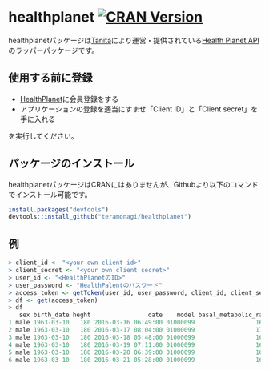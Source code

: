 # healthplanet [![CRAN Version](http://www.r-pkg.org/badges/version/RODBCDBI)](http://cran.rstudio.com/web/packages/RODBCDBI)

healthplanetパッケージは[Tanita](http://www.tanita.co.jp/)により運営・提供されている[Health Planet API](https://www.healthplanet.jp/apis/api.html)のラッパーパッケージです。

## 使用する前に登録
- [HealthPlanet](https://www.healthplanet.jp/)に会員登録をする
- アプリケーションの登録を適当にすませ「Client ID」と「Client secret」を手に入れる

を実行してください。

## パッケージのインストール

healthplanetパッケージはCRANにはありませんが、Githubより以下のコマンドでインストール可能です。

```R
install.packages("devtools")
devtools::install_github("teramonagi/healthplanet")
```

## 例
```R
> client_id <- "<your own client id>"
> client_secret <- "<your own client secret>"
> user_id <- "<HealthPlanetのID>"
> user_password <- "HealthPalentのパスワード"
> access_token <- getToken(user_id, user_password, client_id, client_secret)
> df <- get(access_token)
> df
   sex birth_date heght                date    model basal_metabolic_rate body_age body_fat bone_mass muscle_mass muscle_score visceral_fat_level weight
1 male 1963-03-10   180 2016-03-16 06:49:00 01000099                 1685       43     20.9       3.1       56.70            0                9.5  75.60
2 male 1963-03-10   180 2016-03-17 08:04:00 01000099                 1705       44     21.4       3.1       57.30            0               10.0  76.85
3 male 1963-03-10   180 2016-03-18 05:48:00 01000099                 1677       44     21.2       3.1       56.45            0                9.5  75.55
4 male 1963-03-10   180 2016-03-19 07:11:00 01000099                 1667       44     21.2       3.1       56.15            0                9.5  75.15
5 male 1963-03-10   180 2016-03-20 06:39:00 01000099                 1687       43     20.5       3.1       56.80            0                9.5  75.35
6 male 1963-03-10   180 2016-03-21 05:28:00 01000099                 1675       43     20.7       3.1       56.40            0                9.5  75.00
```
